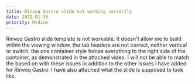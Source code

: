 ```yaml
---
title: Rinvoq Gastro slide not working correctly
date: 2025-01-30
priority: Medium
---
```


Rinvoq Gastro slide template is not workable. It doesn't allow me to build within the viewing window, the tab headers are not correct, neither vertical or switch. the one container style forces everything to the right side of the container, as demonstrated in the attached video. I will not be able to match the based on with these issues in addition to the other issues I have added for Rinvoq Gastro. I have also attached what the slide is supposed to look like.

